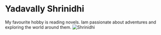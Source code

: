 # Yadavally Shrinidhi
My favourite hobby is reading novels. Iam passionate about adventures and exploring the world around them. 
![Shrinidhi](./DSC_0465.jpeg)